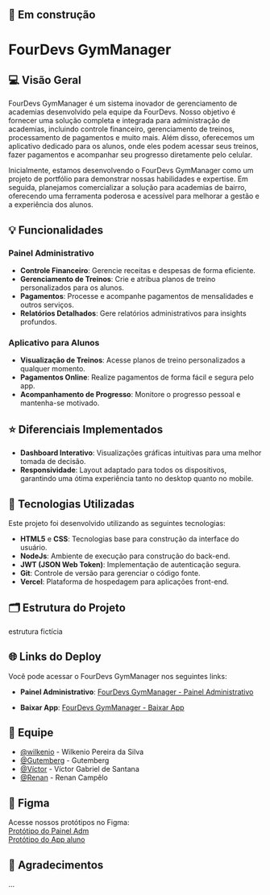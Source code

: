 ## 🚧 Em construção
# FourDevs GymManager

## 💻 Visão Geral
FourDevs GymManager é um sistema inovador de gerenciamento de academias desenvolvido pela equipe da FourDevs. Nosso objetivo é fornecer uma solução completa e integrada para administração de academias, incluindo controle financeiro, gerenciamento de treinos, processamento de pagamentos e muito mais. Além disso, oferecemos um aplicativo dedicado para os alunos, onde eles podem acessar seus treinos, fazer pagamentos e acompanhar seu progresso diretamente pelo celular.

Inicialmente, estamos desenvolvendo o FourDevs GymManager como um projeto de portfólio para demonstrar nossas habilidades e expertise. Em seguida, planejamos comercializar a solução para academias de bairro, oferecendo uma ferramenta poderosa e acessível para melhorar a gestão e a experiência dos alunos.

## 💡 Funcionalidades

### Painel Administrativo
- **Controle Financeiro**: Gerencie receitas e despesas de forma eficiente.
- **Gerenciamento de Treinos**: Crie e atribua planos de treino personalizados para os alunos.
- **Pagamentos**: Processe e acompanhe pagamentos de mensalidades e outros serviços.
- **Relatórios Detalhados**: Gere relatórios administrativos para insights profundos.

### Aplicativo para Alunos
- **Visualização de Treinos**: Acesse planos de treino personalizados a qualquer momento.
- **Pagamentos Online**: Realize pagamentos de forma fácil e segura pelo app.
- **Acompanhamento de Progresso**: Monitore o progresso pessoal e mantenha-se motivado.

## ⭐ Diferenciais Implementados
- **Dashboard Interativo**: Visualizações gráficas intuitivas para uma melhor tomada de decisão.
- **Responsividade**: Layout adaptado para todos os dispositivos, garantindo uma ótima experiência tanto no desktop quanto no mobile.

## 🚀 Tecnologias Utilizadas
Este projeto foi desenvolvido utilizando as seguintes tecnologias:

- **HTML5** e **CSS**: Tecnologias base para construção da interface do usuário.
- **NodeJs**: Ambiente de execução para construção do back-end.
- **JWT (JSON Web Token)**: Implementação de autenticação segura.
- **Git**: Controle de versão para gerenciar o código fonte.
- **Vercel**: Plataforma de hospedagem para aplicações front-end.

## 🗂️ Estrutura do Projeto
estrutura fictícia

## 🌐 Links do Deploy
Você pode acessar o FourDevs GymManager nos seguintes links:

- **Painel Administrativo**:
  [FourDevs GymManager - Painel Administrativo](https://fourdevs.com.br)

- **Baixar App**:
  [FourDevs GymManager - Baixar App](https://fourdevs.com.br)



## 👥 Equipe
- [@wilkenio](https://github.com/wilkenio) - Wilkenio Pereira da Silva
- [@Gutemberg](https://github.com/GutembergLima05) - Gutemberg 
- [@Víctor](https://github.com/victortads) - Víctor Gabriel de Santana
- [@Renan](https://github.com/RenanCampelo) - Renan Campêlo


## 📱 Figma
Acesse nossos protótipos no Figma: <br>
[Protótipo do Painel Adm](https://www.figma.com)<br>
[Protótipo do App aluno](https://www.figma.com)

## 👏 Agradecimentos
...

